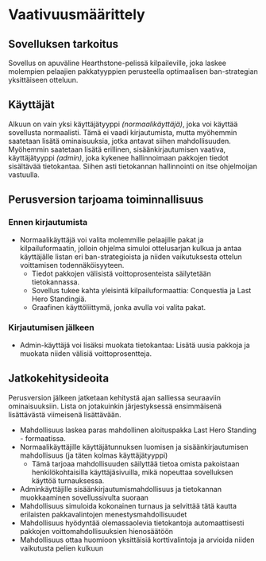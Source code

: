 # Vaativuusmäärittely

## Sovelluksen tarkoitus

Sovellus on apuväline Hearthstone-pelissä kilpaileville, joka laskee molempien pelaajien pakkatyyppien perusteella optimaalisen ban-strategian yksittäiseen otteluun. 

## Käyttäjät

Alkuun on vain yksi käyttäjätyyppi _(normaalikäyttäjä)_, joka voi käyttää sovellusta normaalisti. Tämä ei vaadi kirjautumista, mutta myöhemmin saatetaan lisätä ominaisuuksia, jotka antavat siihen mahdollisuuden. Myöhemmin saatetaan lisätä erillinen, sisäänkirjautumisen vaativa, käyttäjätyyppi _(admin)_, joka kykenee hallinnoimaan pakkojen tiedot sisältävää tietokantaa. Siihen asti tietokannan hallinnointi on itse ohjelmoijan vastuulla.

## Perusversion tarjoama toiminnallisuus

### Ennen kirjautumista
- Normaalikäyttäjä voi valita molemmille pelaajille pakat ja kilpailuformaatin, jolloin ohjelma simuloi ottelusarjan kulkua ja antaa käyttäjälle listan eri ban-strategioista ja niiden vaikutuksesta ottelun voittamisen todennäköisyyteen.
  - Tiedot pakkojen välisistä voittoprosenteista säilytetään tietokannassa.
  - Sovellus tukee kahta yleisintä kilpailuformaattia: Conquestia ja Last Hero Standingiä.
  - Graafinen käyttöliittymä, jonka avulla voi valita pakat.

### Kirjautumisen jälkeen
- Admin-käyttäjä voi lisäksi muokata tietokantaa: Lisätä uusia pakkoja ja muokata niiden välisiä voittoprosentteja.

## Jatkokehitysideoita
Perusversion jälkeen jatketaan kehitystä ajan salliessa seuraaviin ominaisuuksiin. Lista on jotakuinkin järjestyksessä ensimmäisenä lisättävästä viimeisenä lisättävään.

- Mahdollisuus laskea paras mahdollinen aloituspakka Last Hero Standing - formaatissa.
- Normaalikäyttäjille käyttäjätunnuksen luomisen ja sisäänkirjautumisen mahdollisuus (ja täten kolmas käyttäjätyyppi)
  - Tämä tarjoaa mahdollisuuden säilyttää tietoa omista pakoistaan henkilökohtaisilla käyttäjäsivuilla, mikä nopeuttaa           sovelluksen käyttöä turnauksessa.
- Adminkäyttäjille sisäänkirjautumismahdollisuus ja tietokannan muokkaaminen sovellussivulta suoraan
- Mahdollisuus simuloida kokonainen turnaus ja selvittää tätä kautta erilaisten pakkavalintojen menestysmahdollisuudet
- Mahdollisuus hyödyntää olemassaolevia tietokantoja automaattisesti pakkojen voittomahdollisuuksien hienosäätöön
- Mahdollisuus ottaa huomioon yksittäisiä korttivalintoja ja arvioida niiden vaikutusta pelien kulkuun
